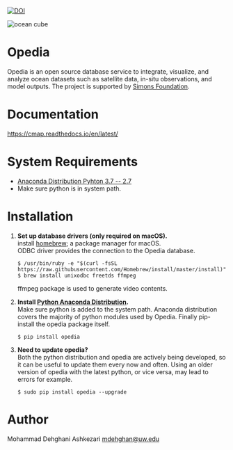 [![DOI](https://zenodo.org/badge/118988572.svg)](https://zenodo.org/badge/latestdoi/118988572)

![ocean cube](https://github.com/mdashkezari/opedia/blob/master/cube.png)
# Opedia
Opedia is an open source database service to integrate, visualize, and analyze ocean datasets such as satellite data, in-situ observations, and model outputs. The project is supported by [Simons Foundation](https://www.simonsfoundation.org/).

# Documentation
https://cmap.readthedocs.io/en/latest/

# System Requirements
* [Anaconda Distribution Pyhton 3.7 -- 2.7](https://www.anaconda.com/download/)
* Make sure python is in system path.

# Installation
1.  **Set up database drivers (only required on macOS).**<br>
	 install [homebrew](https://brew.sh/); a package manager for macOS.<br>
	 ODBC driver provides the connection to the Opedia database.

	```
	$ /usr/bin/ruby -e "$(curl -fsSL https://raw.githubusercontent.com/Homebrew/install/master/install)"
	$ brew install unixodbc freetds ffmpeg
	```

	ffmpeg package is used to generate video contents.
	

2. **Install [Python Anaconda Distribution](https://www.anaconda.com/download/).**<br>
Make sure python is added to the system path.  Anaconda distribution covers the majority of python modules used by Opedia. Finally pip-install the opedia package itself.

	```
	$ pip install opedia
	```

3. **Need to update opedia?**<br>
Both the python distribution and opedia are actively being developed, so it can be useful to update them every now and often. Using an older version of opedia with the latest python, or vice versa, may lead to errors for example.

	```
	$ sudo pip install opedia --upgrade
	```

# Author
Mohammad Dehghani Ashkezari <mdehghan@uw.edu>
